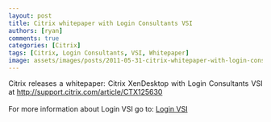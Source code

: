 ```yaml
---
layout: post
title: Citrix whitepaper with Login Consultants VSI
authors: [ryan]
comments: true
categories: [Citrix]
tags: [Citrix, Login Consultants, VSI, Whitepaper]
image: assets/images/posts/2011-05-31-citrix-whitepaper-with-login-consultants-vsi/citrix-whitepaper-with-login-consultants-vsi-feature-image.png
---
```

<div style="text-align: justify;">Citrix releases a whitepaper: Citrix XenDesktop with Login Consultants VSI at <a title="Citrix Support" href="http://support.citrix.com/article/CTX125630" target="_blank">http://support.citrix.com/article/CTX125630</a></div>
&nbsp;
<div>For more information about Login VSI go to: <a href="http://www.loginvsi.com/">Login VSI</a></div>
